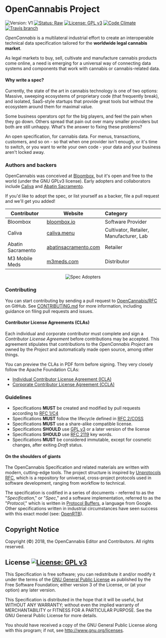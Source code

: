 # OpenCannabis Project
![Version: V1](https://img.shields.io/badge/Version-V1-lightgray.svg?style=flat-square)
[![Status: Raw](https://img.shields.io/badge/Status-Raw-lightgray.svg?style=flat-square)](https://rfc.opencannabis.info/2/#Raw-Specifications)
[![License: GPL v3](https://img.shields.io/badge/License-GPL%20v3-blue.svg?longCache=true&style=flat-square)](https://www.gnu.org/licenses/gpl-3.0)
[![Code Climate](https://img.shields.io/codeclimate/maintainability/OpenCannabis/RFC.svg?style=flat-square&label=code%20quality)](https://codeclimate.com/github/OpenCannabis/RFC)
[![Travis branch](https://img.shields.io/travis/OpenCannabis/RFC.svg?style=flat-square)](https://travis-ci.org/OpenCannabis/RFC)



_OpenCannabis_ is a multilateral industrial effort to create an interoperable technical data specification tailored for
the **worldwide legal cannabis market**.

As legal markets to buy, sell, cultivate and manufacture cannabis products come online, a need is emerging for a
universal way of connecting data systems and components that work with cannabis or cannabis-related data.

#### Why write a spec?
Currently, the state of the art in cannabis technology is one of two options: Massive, sweeping ecosystems of
proprietary code (that frequently break), and isolated, SaaS-style startups that provide great tools but without the
ecosystem around them for maximal value.

Some business operators opt for the big players, and feel the pain when they go down. Others spread that pain out over
many smaller providers but both are still unhappy. What's the answer to fixing these problems?

An open specification, for cannabis data. For menus, transactions, customers, and so on - so that when one provider
isn't enough, or it's time to switch, or you want to write your own code - your data and your business aren't locked
away.

### Authors and backers

OpenCannabis was conceived at [Bloombox](https://bloombox.io), but it's open and free to the world (under the GNU GPLv3
license). Early adopters and collaborators include [Caliva](https://caliva.menu) and
[Abatin Sacramento](https://abatinsacramento.com).

If you'd like to adopt the spec, or list yourself as a backer, file a pull request and we'll get you added!


| Contributor       | Website                                             | Category                                |
|-------------------|-----------------------------------------------------|:----------------------------------------|
| Bloombox          | [bloombox.io](https://bloombox.io)                  | Software Provider                       |
| Caliva            | [caliva.menu](https://caliva.menu)                  | Cultivator, Retailer, Manufacturer, Lab |
| Abatin Sacramento | [abatinsacramento.com](http://abatinsacramento.com) | Retailer                                |
| M3 Mobile Meds    | [m3meds.com](http://www.m3meds.com)                 | Distributor                             |

<div style="text-align:center;width:100%;">
<img align="center" src="https://storage.googleapis.com/ocs-media/backers-v2.png" alt="Spec Adopters">
</div>

### Contributing

You can start contributing by sending a pull request to [OpenCannabis/RFC](https://github.com/OpenCannabis/RFC) on
GitHub. See [CONTRIBUTING.md](./CONTRIBUTING.md) for more information, including guidance on filing pull requests and
issues.

#### Contributor License Agreements (CLAs)

Each individual and corporate contributor must complete and sign a _Contributor License Agreement_ before contributions
may be accepted. This agreement stipulates that contributions to the _OpenCannabis Project_ are owned by the _Project_
and automatically made open source, among other things.

You can preview the CLAs in PDF form before signing. They very closely follow the Apache Foundation CLAs:
- [Individual Contributor License Agreement (ICLA)](./3/OpenCannabis-ICLA.pdf)
- [Corporate Contributor License Agreement (CCLA)](./3/OpenCannabis-CCLA.pdf)

### Guidelines

* Specifications **MUST** be created and modified by pull requests according to [RFC 1/C4](1/README.md)
* Specifications **MUST** follow the lifecycle defined in [RFC 2/COSS](2/README.md)
* Specifications **MUST** use a share-alike compatible license.
* Specifications **SHOULD** use [GPL v3]() or a later version of the license
* Specifications **SHOULD** use [RFC 2119](http://tools.ietf.org/html/rfc2119) key words.
* Specifications **MUST** be considered immutable, except for cosmetic changes, after exiting *Draft* status.

#### On the shoulders of giants

The OpenCannabis Specification and related materials are written with modern, cutting-edge tools. The project structure
is inspired by [Unprotocols RFC](https://github.com/unprotocols/rfc), which is a repository for universal, cross-project
protocols used in software development, ranging from workflow to technical.

The specification is codified in a series of documents - referred to as the "*Specification*," or "*Spec*," and a
software implementation, referred to as the "*Protocol*," which is written in
[Protocol Buffers](https://developers.google.com/protocol-buffers/), a language from Google. Other specifications
written in industrial circumstances have seen success with this exact model (see:
[OpenRTB](https://openrtb.github.io/OpenRTB/)).

## Copyright Notice

Copyright (©) 2018, the OpenCannabis Editor and Contributors. All rights reserved.

## License  [![License: GPL v3](https://img.shields.io/badge/License-GPL%20v3-blue.svg?longCache=true&style=flat-square)](https://www.gnu.org/licenses/gpl-3.0)

This Specification is free software; you can redistribute it and/or modify it under the terms of the
[GNU General Public License](3/LICENSE.md) as published by the Free Software Foundation; either version 3 of the
License, or (at your option) any later version.

This Specification is distributed in the hope that it will be useful, but WITHOUT ANY WARRANTY; without even the implied
warranty of MERCHANTABILITY or FITNESS FOR A PARTICULAR PURPOSE. See the GNU General Public License for more details.

You should have received a copy of the GNU General Public License along with this program; if not, see
http://www.gnu.org/licenses.
